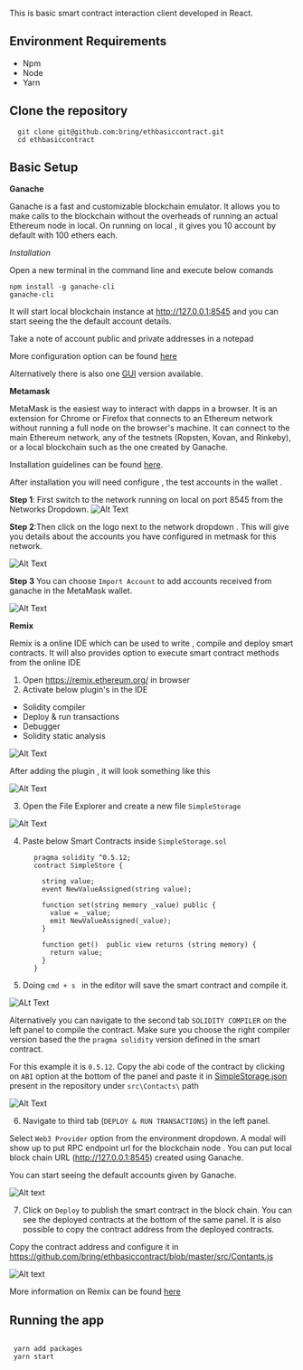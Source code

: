 This is basic smart contract interaction client developed in React. 

## Environment Requirements

  - Npm 
  - Node
  - Yarn
  
## Clone the repository 

```
  git clone git@github.com:bring/ethbasiccontract.git
  cd ethbasiccontract
 ```

## Basic Setup 
  
  **Ganache**
  
  Ganache is a fast and customizable blockchain emulator. It allows you to make calls to the blockchain without the overheads     of running an actual Ethereum node in local. On running on local , it gives you 10 account by default with 100 ethers each.

  *Installation*
  
  Open a new terminal in the command line and execute below comands 
  
    npm install -g ganache-cli
    ganache-cli
  
  It will start local blockchain instance at http://127.0.0.1:8545 and you can start seeing the the default account details.
  
  Take a note of account public and private addresses in a notepad
  
  More configuration option can be found [here](https://www.npmjs.com/package/ganache-cli)
  
  Alternatively there is also one [GUI](https://www.trufflesuite.com/docs/ganache/quickstart) version available. 
  
  **Metamask**
  
MetaMask is the easiest way to interact with dapps in a browser. It is an extension for Chrome or Firefox that connects to an Ethereum network without running a full node on the browser's machine. It can connect to the main Ethereum network, any of the testnets (Ropsten, Kovan, and Rinkeby), or a local blockchain such as the one created by Ganache.

Installation guidelines can be found [here](https://metamask.io/). 

After installation you will need configure , the test accounts in the wallet . 

**Step 1**: First switch to the network running on local on port 8545 from the Networks Dropdown. 
![Alt Text](https://github.com/bring/ethbasiccontract/blob/master/images/Screenshot%202019-12-12%20at%2012.24.47.png)

**Step 2**:Then click on the logo next to the network dropdown . This will give you details about the accounts you have configured in metmask for this network. 

![Alt Text](https://github.com/bring/ethbasiccontract/blob/master/images/Screenshot%202019-12-12%20at%2012.26.35.png)

**Step 3** You can choose `Import Account` to add accounts received from ganache in the MetaMask wallet.

![Alt Text](https://github.com/bring/ethbasiccontract/blob/master/images/Screenshot%202019-12-12%20at%2012.33.02.png)




**Remix**

Remix is a online IDE which can be used to write , compile and deploy smart contracts. It will also  provides option to execute smart contract methods from the online IDE


1. Open https://remix.ethereum.org/ in browser 
2. Activate  below plugin's in the IDE
   
  - Solidity compiler
  - Deploy & run transactions
  - Debugger
  - Solidity static analysis
  
  ![Alt Text](https://github.com/bring/ethbasiccontract/blob/master/images/Screenshot%202019-12-12%20at%2012.40.37.png)
  
  After adding the plugin , it will look something like this 
  
  ![Alt Text](https://github.com/bring/ethbasiccontract/blob/master/images/Screenshot%202019-12-12%20at%2012.41.58.png)
   
3. Open the File Explorer and create a new file `SimpleStorage`  

![Alt Text](https://github.com/bring/ethbasiccontract/blob/master/images/Screenshot%202019-12-12%20at%2012.43.51.png)

4. Paste below Smart Contracts inside `SimpleStorage.sol`
    
  ```
        pragma solidity ^0.5.12;
        contract SimpleStore {

          string value;
          event NewValueAssigned(string value);

          function set(string memory _value) public {
            value = _value;
            emit NewValueAssigned(_value);
          }

          function get()  public view returns (string memory) {
            return value;
          }
        }
```
5.  Doing `cmd + s ` in the editor will save the smart contract and compile it. 

![ALt Text](https://github.com/bring/ethbasiccontract/blob/master/images/Screenshot%202019-12-12%20at%2012.45.14.png)

Alternatively you can navigate to the second tab `SOLIDITY COMPILER` on the left panel to compile the contract. Make sure you choose the right compiler version based the the `pragma solidity` version defined in the smart contract. 

For this example it is `0.5.12`.  Copy the abi code of the contract by clicking on `ABI` option at the bottom of the panel and paste it in  [SimpleStorage.json](https://github.com/bring/ethbasiccontract/blob/master/src/Contracts/SimpleStorage.json) present in the repository under `src\Contacts\` path

![Alt Text](https://github.com/bring/ethbasiccontract/blob/master/images/Screenshot%202019-12-12%20at%2012.46.27.png)

6. Navigate to third tab (`DEPLOY & RUN TRANSACTIONS`) in the left panel.

Select `Web3 Provider` option from the environment dropdown. A modal will show up to put RPC endpoint url for the blockchain node . You can put local block chain URL (http://127.0.0.1:8545) created using Ganache.

You can start seeing the default accounts given by Ganache. 

![Alt text](https://github.com/bring/ethbasiccontract/blob/master/images/Screenshot%202019-12-12%20at%2012.49.29.png)


7. Click on `Deploy` to publish the smart contract in the block chain. You can see the deployed contracts at the bottom of the same panel. It is also possible to copy the contract address from the deployed contracts. 

Copy the contract address and configure it in https://github.com/bring/ethbasiccontract/blob/master/src/Contants.js 

![Alt text](https://github.com/bring/ethbasiccontract/blob/master/images/Screenshot%202019-12-12%20at%2012.52.17.png)

More information on Remix can be found [here](https://remix-ide.readthedocs.io/)

## Running the app 
 
```
 
 yarn add packages 
 yarn start
 
```





  


  





      
      
    
    



